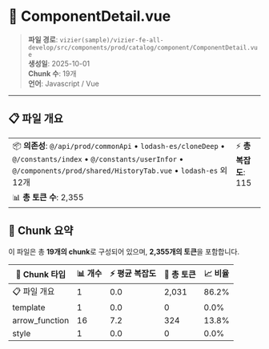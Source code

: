 # 📄 ComponentDetail.vue

> **파일 경로**: `vizier(sample)/vizier-fe-all-develop/src/components/prod/catalog/component/ComponentDetail.vue`  
> **생성일**: 2025-10-01  
> **Chunk 수**: 19개  
> **언어**: Javascript / Vue
---





## 📋 파일 개요

| | |
|--|--|
| 📦 **의존성**: `@/api/prod/commonApi` • `lodash-es/cloneDeep` • `@/constants/index` • `@/constants/userInfor` • `@/components/prod/shared/HistoryTab.vue` • `lodash-es` 외 12개 | ⚡ **총 복잡도**: 115 |
| 📊 **총 토큰 수**: 2,355 |  |






## 🧩 Chunk 요약

이 파일은 총 **19개의 chunk**로 구성되어 있으며, **2,355개의 토큰**을 포함합니다.

| 🧩 Chunk 타입 | 📊 개수 | ⚡ 평균 복잡도 | 📝 총 토큰 | 📈 비율 |
|---------------|--------|-------------|----------|--------|
| 📋 파일 개요 | 1 | 0.0 | 2,031 | 86.2% |
| template | 1 | 0.0 | 0 | 0.0% |
| arrow_function | 16 | 7.2 | 324 | 13.8% |
| style | 1 | 0.0 | 0 | 0.0% |

